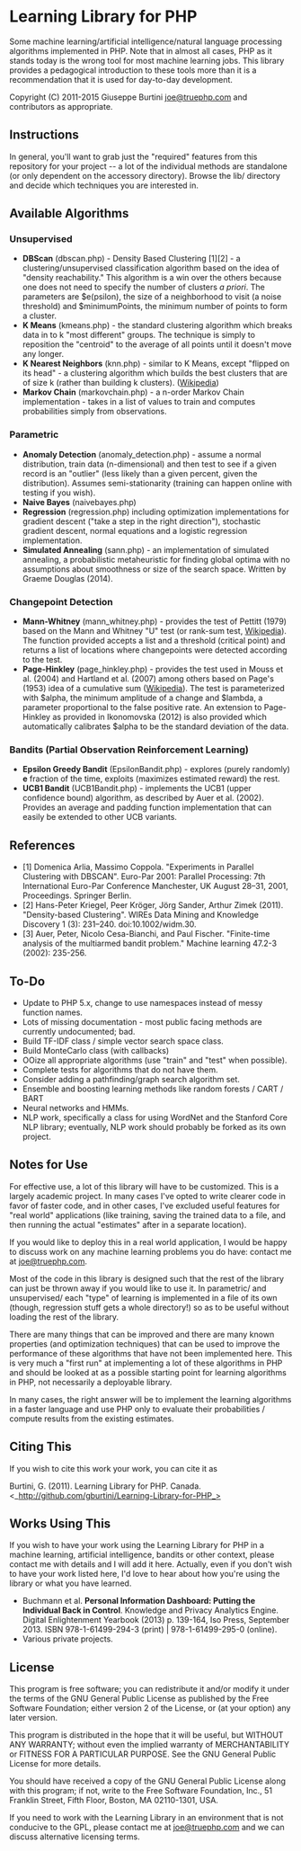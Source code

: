 # Learning Library for PHP 
Some machine learning/artificial intelligence/natural language processing algorithms implemented in PHP. Note that in almost all cases, PHP as it stands today is the wrong tool for most machine learning jobs. This library provides a pedagogical introduction to these tools more than it is a recommendation that it is used for day-to-day development.

Copyright (C) 2011-2015 Giuseppe Burtini <joe@truephp.com> and contributors as appropriate. 

## Instructions

In general, you'll want to grab just the "required" features from this repository for your project -- a lot of the individual methods are standalone (or only dependent on the accessory directory). Browse the lib/ directory and decide which techniques you are interested in.

## Available Algorithms

### Unsupervised
* **DBScan** (dbscan.php) - Density Based Clustering [1][2] - a clustering/unsupervised classification algorithm based on the idea of "density reachability." This algorithm is a win over the others because one does not need to specify the number of clusters _a priori_. The parameters are $e(psilon), the size of a neighborhood to visit (a noise threshold) and $minimumPoints, the minimum number of points to form a cluster.
* **K Means** (kmeans.php) - the standard clustering algorithm which breaks data in to k "most different" groups. The technique is simply to reposition the "centroid" to the average of all points until it doesn't move any longer.
* **K Nearest Neighbors** (knn.php) - similar to K Means, except "flipped on its head" - a clustering algorithm which builds the best clusters that are of size k (rather than building k clusters). ([Wikipedia](http://en.wikipedia.org/wiki/K-nearest_neighbors_algorithm))
* **Markov Chain** (markovchain.php) - a n-order Markov Chain implementation - takes in a list of values to train and computes probabilities simply from observations.

### Parametric
* **Anomaly Detection** (anomaly\_detection.php) - assume a normal distribution, train data (n-dimensional) and then test to see if a given record is an "outlier" (less likely than a given percent, given the distribution). Assumes semi-stationarity (training can happen online with testing if you wish). 
* **Naive Bayes** (naivebayes.php)
* **Regression** (regression.php) including optimization implementations for gradient descent ("take a step in the right direction"), stochastic gradient descent, normal equations and a logistic regression implementation.
* **Simulated Annealing** (sann.php) - an implementation of simulated annealing, a probabilistic metaheuristic for finding global optima with no assumptions about smoothness or size of the search space. Written by Graeme Douglas (2014).

### Changepoint Detection
* **Mann-Whitney** (mann\_whitney.php) - provides the test of Pettitt (1979) based on the Mann and Whitney "U" test (or rank-sum test, [Wikipedia](https://en.wikipedia.org/wiki/Mann%E2%80%93Whitney_U_test)). The function provided accepts a list and a threshold (critical point) and returns a list of locations where changepoints were detected according to the test.
* **Page-Hinkley** (page\_hinkley.php) - provides the test used in Mouss et al. (2004) and Hartland et al. (2007) among others based on Page's (1953) idea of a cumulative sum ([Wikipedia](https://en.wikipedia.org/wiki/CUSUM)). The test is parameterized with $alpha, the minimum amplitude of a change and $lambda, a parameter proportional to the false positive rate. An extension to Page-Hinkley as provided in Ikonomovska (2012) is also provided which automatically calibrates $alpha to be the standard deviation of the data.

### Bandits (Partial Observation Reinforcement Learning)
* **Epsilon Greedy Bandit** (EpsilonBandit.php) - explores (purely randomly) **e** fraction of the time, exploits (maximizes estimated reward) the rest.
* **UCB1 Bandit** (UCB1Bandit.php) - implements the UCB1 (upper confidence bound) algorithm, as described by Auer et al. (2002). Provides an average and padding function implementation that can easily be extended to other UCB variants.

## References
* [1] Domenica Arlia, Massimo Coppola. "Experiments in Parallel Clustering with DBSCAN". Euro-Par 2001: Parallel Processing: 7th International Euro-Par Conference Manchester, UK August 28–31, 2001, Proceedings. Springer Berlin.
* [2] Hans-Peter Kriegel, Peer Kröger, Jörg Sander, Arthur Zimek (2011). "Density-based Clustering". WIREs Data Mining and Knowledge Discovery 1 (3): 231–240. doi:10.1002/widm.30.
* [3] Auer, Peter, Nicolo Cesa-Bianchi, and Paul Fischer. "Finite-time analysis of the multiarmed bandit problem." Machine learning 47.2-3 (2002): 235-256.

## To-Do

* Update to PHP 5.x, change to use namespaces instead of messy function names.
* Lots of missing documentation - most public facing methods are currently undocumented; bad.
* Build TF-IDF class / simple vector search space class.
* Build MonteCarlo class (with callbacks)
* OOize all appropriate algorithms (use "train" and "test" when possible).
* Complete tests for algorithms that do not have them.
* Consider adding a pathfinding/graph search algorithm set.
* Ensemble and boosting learning methods like random forests / CART / BART
* Neural networks and HMMs.
* NLP work, specifically a class for using WordNet and the Stanford Core NLP library; eventually, NLP work should probably be forked as its own project.

## Notes for Use

For effective use, a lot of this library will have to be customized. This is a largely academic project. In many cases I've opted to write clearer code in favor of faster code, and in other cases, I've excluded useful features for "real world" applications (like training, saving the trained data to a file, and then running the actual "estimates" after in a separate location). 

If you would like to deploy this in a real world application, I would be happy to discuss work on any machine learning problems you do have: contact me at joe@truephp.com.

Most of the code in this library is designed such that the rest of the library can just be thrown away if you would like to use it. In parametric/ and unsupervised/ each "type" of learning is implemented in a file of its own (though, regression stuff gets a whole directory!) so as to be useful without loading the rest of the library.

There are many things that can be improved and there are many known properties (and optimization techniques) that can be used to improve the performance of these algorithms that have not been implemented here. This is very much a "first run" at implementing a lot of these algorithms in PHP and should be looked at as a possible starting point for learning algorithms in PHP, not necessarily a deployable library.

In many cases, the right answer will be to implement the learning algorithms in a faster language and use PHP only to evaluate their probabilities / compute results from the existing estimates. 

## Citing This

If you wish to cite this work your work, you can cite it as

Burtini, G. (2011). Learning Library for PHP. Canada. <_http://github.com/gburtini/Learning-Library-for-PHP_>

## Works Using This

If you wish to have your work using the Learning Library for PHP in a machine learning, artificial intelligence, bandits or other context, please contact me with details and I will add it here. Actually, even if you don't wish to have your work listed here, I'd love to hear about how you're using the library or what you have learned.

* Buchmann et al. __Personal Information Dashboard: Putting the Individual Back in Control__. Knowledge and Privacy Analytics Engine. Digital Enlightenment Yearbook (2013) p. 139-164, Iso Press, September 2013. ISBN 978-1-61499-294-3 (print) | 978-1-61499-295-0 (online). 
* Various private projects.

## License

This program is free software; you can redistribute it and/or modify it under the terms of the GNU General Public License as published by the Free Software Foundation; either version 2 of the License, or (at your option) any later version.

This program is distributed in the hope that it will be useful, but WITHOUT ANY WARRANTY; without even the implied warranty of MERCHANTABILITY or FITNESS FOR A PARTICULAR PURPOSE.  See the GNU General Public License for more details. 

You should have received a copy of the GNU General Public License along with this program; if not, write to the Free Software Foundation, Inc., 51 Franklin Street, Fifth Floor, Boston, MA  02110-1301, USA.

If you need to work with the Learning Library in an environment that is not conducive to the GPL, please contact me at <joe@truephp.com> and we can discuss alternative licensing terms.

